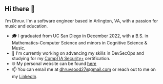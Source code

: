 ## Hi there 👋
I'm Dhruv. I'm a software engineer based in Arlington, VA, with a passion for music and education.
- 🎓 I graduated from UC San Diego in December 2022, with a B.S. in Mathematics-Computer Science and minors in Cognitive Science & Music. 
- 🔭 I'm currently working on advancing my skills in DevSecOps and studying for my [CompTIA Security+](https://www.comptia.org/certifications/security) certification.
- 🌐 My personal website can be found [here](https://dhrvsood.github.io)
- 📫 You can email me at [dhruvsood27@gmail.com](mailto:dhruvsood27@gmail.com) or reach out to me on my [LinkedIn](https://linkedin.com/in/dhrvsood).

<!--
**dhrvsood/dhrvsood** is a ✨ _special_ ✨ repository because its `README.md` (this file) appears on your GitHub profile.

Here are some ideas to get you started:

- 🔭 I’m currently working on ...
- 🌱 I’m currently learning ...
- 👯 I’m looking to collaborate on ...
- 🤔 I’m looking for help with ...
- 💬 Ask me about ...
- 📫 How to reach me: ...
- 😄 Pronouns: ...
- ⚡ Fun fact: ...
-->
